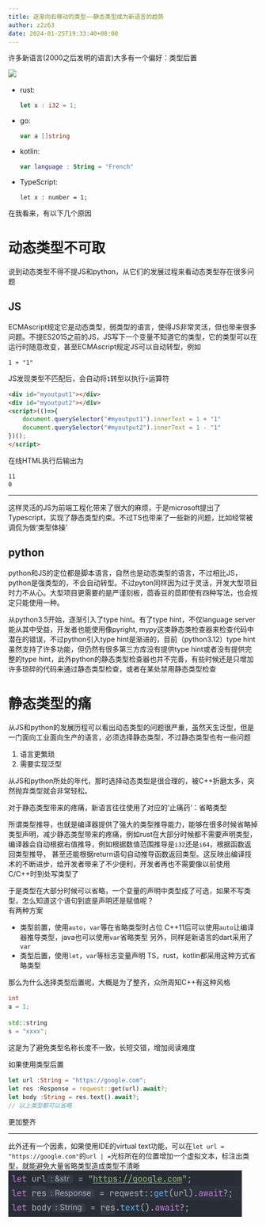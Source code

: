 ```yaml
---
title: 逐渐向右移动的类型——静态类型成为新语言的趋势
author: z2z63
date: 2024-01-25T19:33:40+08:00
---
```

许多新语言(2000之后发明的语言)大多有一个偏好：类型后置
<!--more-->
![](https://pic1.zhimg.com/v2-a476982529c75f87f01c8f41423aa69e_r.jpg?source=1def8aca)
- rust:
    ```rust
    let x : i32 = 1;
    ```
- go:
    ```go
    var a []string
    ```
- kotlin:
    ```kotlin
    var language : String = "French"
    ```
- TypeScript:
    ```TS
    let x : number = 1;
    ```
在我看来，有以下几个原因
# 动态类型不可取
说到动态类型不得不提JS和python，从它们的发展过程来看动态类型存在很多问题
## JS
ECMAscript规定它是动态类型，弱类型的语言，使得JS非常灵活，但也带来很多问题。不提ES2015之前的JS，JS写下一个变量不知道它的类型，它的类型可以在运行时随意改变，甚至ECMAscript规定JS可以自动转型，例如
```JS
1 + "1"
```
JS发现类型不匹配后，会自动将`1`转型以执行`+`运算符
```html
<div id="myoutput1"></div>
<div id="myoutput2"></div>
<script>(()=>{
    document.querySelector("#myoutput1").innerText = 1 + "1"
    document.querySelector("#myoutput2").innerText = 1 - "1"
})();
</script>
```
在线HTML执行后输出为
```text
11
0
```
---  
这样灵活的JS为前端工程化带来了很大的麻烦，于是microsoft提出了Typescript，实现了静态类型约束。不过TS也带来了一些新的问题，比如经常被调侃为做‘类型体操’

## python
python和JS的定位都是脚本语言，自然也是动态类型的语言，不过相比JS，python是强类型的，不会自动转型。不过pyton同样因为过于灵活，开发大型项目时力不从心。大型项目更需要的是严谨刻板，茴香豆的茴即使有四种写法，也会规定只能使用一种。  

从python3.5开始，逐渐引入了type hint。有了type hint，不仅language server能从其中受益，开发者也能使用像pyright, mypy这类静态类检查器来检查代码中潜在的错误，不过python引入type hint是渐进的，目前（python3.12）type hint虽然支持了许多功能，但仍然有很多第三方库没有提供type hint或者没有提供完整的type hint，此外python的静态类型检查器也并不完善，有些时候还是只增加许多琐碎的代码来通过静态类型检查，或者在某处禁用静态类型检查  

# 静态类型的痛
从JS和python的发展历程可以看出动态类型的问题很严重，虽然天生泛型，但是一门面向工业面向生产的语言，必须选择静态类型，不过静态类型也有一些问题
1. 语言更繁琐
2. 需要实现泛型

从JS和python所处的年代，那时选择动态类型是很合理的，被C++折磨太多，突然抛弃类型就会非常轻松。  

对于静态类型带来的疼痛，新语言往往使用了对应的’止痛药‘：省略类型  

所谓类型推导，也就是编译器提供了强大的类型推导能力，能够在很多时候省略掉类型声明，减少静态类型带来的疼痛，例如rust在大部分时候都不需要声明类型，编译器会自动根据右值推导，例如根据数值范围推导是`i32`还是`i64`，根据函数返回类型推导，
甚至还能根据return语句自动推导函数返回类型。这反映出编译技术的不断进步，给开发者带来了不少便利，开发者再也不需要像以前使用C/C++时到处写类型了

于是类型在大部分时候可以省略，一个变量的声明中类型成了可选，如果不写类型，怎么知道这个语句到底是声明还是赋值呢？  
有两种方案
- 类型前置，使用`auto`，`var`等在省略类型时占位
    C++11后可以使用`auto`让编译器推导类型，java也可以使用`var`省略类型
    另外，同样是新语言的dart采用了`var`
- 类型后置，使用`let`，`var`等标志变量声明
    TS，rust，kotlin都采用这种方式省略类型

那么为什么选择类型后置呢，大概是为了整齐，众所周知C++有这种风格
```C++
int
a = 1;

std::string 
s = "xxxx";
```
这是为了避免类型名称长度不一致，长短交错，增加阅读难度  

如果使用类型后置
```rust
let url :String = "https://google.com";
let res :Response = reqwest::get(url).await?;
let body :String = res.text().await?;
// 以上类型都可以省略
```
更加整齐  

---

此外还有一个因素，如果使用IDE的virtual text功能，可以在`let url = "https://google.com"`的`url | =`光标所在的位置增加一个虚拟文本，标注出类型，就能避免大量省略类型造成类型不清晰
![](https://raw.githubusercontent.com/z2z63/image/main/Screenshot_20240125_213022.jpg)